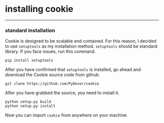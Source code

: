 
# installing cookie
<hr>

### standard installation
Cookie is designed to be scalable and contained. For this reason, I decided to use
`setuptools` as my installation method. `setuptools` should be
standard library. If you face issues, run this command.
```
pip install setuptools
```
After you have confirmed that `setuptools` is installed, go ahead and download
the Cookie source code from github.
```
git clone https://github.com/PyDever/cookie
```
After you have grabbed the source, you need to install it.
```
python setup.py build
python setup.py install
```
Now you can import `cookie` from anywhere on your machine.

